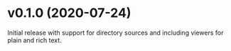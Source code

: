 <!---
SPDX-FileCopyrightText: 2020 Robin Krahl <robin.krahl@ireas.org>
SPDX-License-Identifier: MIT
-->

# v0.1.0 (2020-07-24)

Initial release with support for directory sources and including viewers for
plain and rich text.
